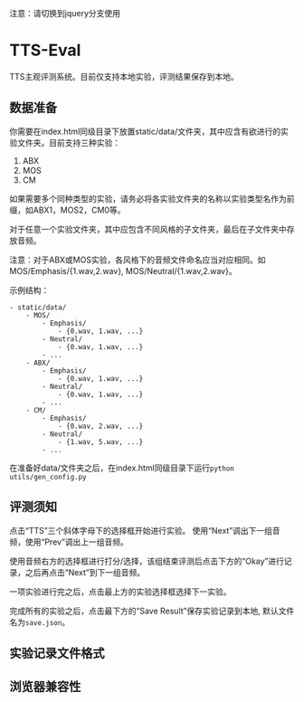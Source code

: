 注意：请切换到jquery分支使用

# TTS-Eval
TTS主观评测系统。目前仅支持本地实验，评测结果保存到本地。
## 数据准备
你需要在index.html同级目录下放置static/data/文件夹，其中应含有欲进行的实验文件夹。目前支持三种实验：
  1. ABX
  2. MOS
  3. CM

如果需要多个同种类型的实验，请务必将各实验文件夹的名称以实验类型名作为前缀，如ABX1，MOS2，CM0等。

对于任意一个实验文件夹，其中应包含不同风格的子文件夹，最后在子文件夹中存放音频。

注意：对于ABX或MOS实验，各风格下的音频文件命名应当对应相同。如MOS/Emphasis/{1.wav,2.wav}, MOS/Neutral/{1.wav,2.wav}。

示例结构：

    - static/data/
        - MOS/
            - Emphasis/
                - {0.wav, 1.wav, ...}
            - Neutral/
                - {0.wav, 1.wav, ...}
            - ...
        - ABX/
            - Emphasis/
                - {0.wav, 1.wav, ...}
            - Neutral/
                - {0.wav, 1.wav, ...}
            - ...
        - CM/
            - Emphasis/
                - {0.wav, 2.wav, ...}
            - Neutral/
                - {1.wav, 5.wav, ...}
            - ...
在准备好data/文件夹之后，在index.html同级目录下运行`python utils/gen_config.py`

## 评测须知
点击“TTS”三个斜体字母下的选择框开始进行实验。
使用“Next”调出下一组音频，使用“Prev”调出上一组音频。

使用音频右方的选择框进行打分/选择，该组结束评测后点击下方的“Okay”进行记录，之后再点击“Next”到下一组音频。

一项实验进行完之后，点击最上方的实验选择框选择下一实验。

完成所有的实验之后，点击最下方的“Save Result”保存实验记录到本地, 默认文件名为`save.json`。

## 实验记录文件格式

## 浏览器兼容性

